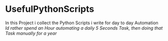 # UsefulPythonScripts

In this Project i collect the Python Scripts i write for day to day Automation <br>
*Id rather spend an Hour automating a daily 5 Seconds Task, then doing that Task manually for a year*
